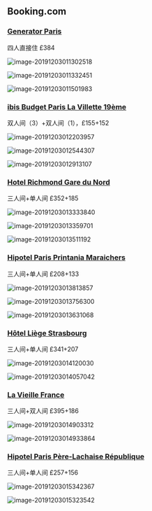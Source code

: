 ## Booking.com

### [Generator Paris](https://www.booking.com/hotel/fr/generator-paris.zh-cn.html?aid=898409;label=bookings-naam-oYFnc5Uc4A3ORKdyD8eI7AS267754302617%3Apl%3Ata%3Ap1%3Ap22%2C567%2C000%3Aac%3Aap1t2%3Aneg%3Afi%3Atiaud-803460390643%3Akwd-65526620%3Alp1007326%3Ali%3Adec%3Adm;sid=b7ffab8f28d51d80721ca4a59b5aaf96;all_sr_blocks=124791303_139595417_0_2_0;checkin=2019-12-25;checkout=2019-12-28;dest_id=-1456928;dest_type=city;dist=0;group_adults=4;group_children=0;hapos=1;highlighted_blocks=124791303_139595417_0_2_0;hpos=1;nflt=pri%3D2%3B;no_rooms=1;req_adults=4;req_children=0;room1=A%2CA%2CA%2CA;sb_price_type=total;show_room=124791303;sr_order=popularity;srepoch=1575335228;srpvid=459d07dd09f100ca;type=total;ucfs=1&#map_closed)

四人直接住 £384

![image-20191203011302518](https://i.imgur.com/T54Vu17.png)

![image-20191203011332451](https://i.imgur.com/lWMA7gc.png)

![image-20191203011501983](https://i.imgur.com/neV2TC4.png)







### [ibis Budget Paris La Villette 19ème](https://www.booking.com/hotel/fr/ibis-budget-paris-la-villette.zh-cn.html?aid=898409;label=bookings-naam-oYFnc5Uc4A3ORKdyD8eI7AS267754302617%3Apl%3Ata%3Ap1%3Ap22%2C567%2C000%3Aac%3Aap1t2%3Aneg%3Afi%3Atiaud-803460390643%3Akwd-65526620%3Alp1007326%3Ali%3Adec%3Adm;sid=b7ffab8f28d51d80721ca4a59b5aaf96;all_sr_blocks=65707202_94499488_0_0_0;checkin=2019-12-25;checkout=2019-12-28;dest_id=-1456928;dest_type=city;dist=0;group_adults=3;group_children=0;hapos=4;highlighted_blocks=65707202_94499488_0_0_0;hpos=4;map=1;no_rooms=1;req_adults=3;req_children=0;room1=A%2CA%2CA;sb_price_type=total;sr_order=popularity;srepoch=1575335838;srpvid=f604090fe0c600a9;type=total;ucfs=1&#_)

双人间（3）+双人间（1），£155+152

![image-20191203012203957](https://i.imgur.com/6wAD71C.png)

![image-20191203012544307](https://i.imgur.com/F3KVBgN.png)

![image-20191203012913107](https://i.imgur.com/77mT7sm.png)







### [Hotel Richmond Gare du Nord](https://www.booking.com/hotel/fr/richmond.zh-cn.html?aid=898409;label=bookings-naam-oYFnc5Uc4A3ORKdyD8eI7AS267754302617%3Apl%3Ata%3Ap1%3Ap22%2C567%2C000%3Aac%3Aap1t2%3Aneg%3Afi%3Atiaud-803460390643%3Akwd-65526620%3Alp1007326%3Ali%3Adec%3Adm;sid=b7ffab8f28d51d80721ca4a59b5aaf96;all_sr_blocks=38205103_199437883_3_2_0;checkin=2019-12-25;checkout=2019-12-28;dest_id=-1456928;dest_type=city;dist=0;group_adults=3;group_children=0;hapos=3;highlighted_blocks=38205103_199437883_3_2_0;hpos=3;nflt=pri%3D2%3Bpri%3D3%3B;no_rooms=1;req_adults=3;req_children=0;room1=A%2CA%2CA;sb_price_type=total;sr_order=popularity;srepoch=1575336615;srpvid=1c0f0a930300003e;type=total;ucfs=1&#map_closed)

三人间+单人间 £352+185

![image-20191203013333840](https://i.imgur.com/C5yVBZX.png)

![image-20191203013359701](https://i.imgur.com/OpG8EYu.png)

![image-20191203013511192](https://i.imgur.com/8zuSFlg.png)







### [Hipotel Paris Printania Maraichers](https://www.booking.com/hotel/fr/printania.zh-cn.html?aid=898409;label=bookings-naam-oYFnc5Uc4A3ORKdyD8eI7AS267754302617%3Apl%3Ata%3Ap1%3Ap22%2C567%2C000%3Aac%3Aap1t2%3Aneg%3Afi%3Atiaud-803460390643%3Akwd-65526620%3Alp1007326%3Ali%3Adec%3Adm;sid=b7ffab8f28d51d80721ca4a59b5aaf96;all_sr_blocks=5328203_93699643_0_2_0;checkin=2019-12-25;checkout=2019-12-28;dest_id=-1456928;dest_type=city;dist=0;group_adults=3;group_children=0;hapos=5;highlighted_blocks=5328203_93699643_0_2_0;hpos=5;nflt=pri%3D2%3Bpri%3D3%3B;no_rooms=1;req_adults=3;req_children=0;room1=A%2CA%2CA;sb_price_type=total;sr_order=popularity;srepoch=1575336615;srpvid=1c0f0a930300003e;type=total;ucfs=1&#map_closed)

三人间+单人间 £208+133

![image-20191203013813857](https://i.imgur.com/znEoQNo.png)

![image-20191203013756300](https://i.imgur.com/GXR2Yrn.png)

![image-20191203013631068](https://i.imgur.com/cIwfL07.png)







### [Hôtel Liège Strasbourg](https://www.booking.com/hotel/fr/liege-strasbourg.zh-cn.html?aid=898409;label=bookings-naam-oYFnc5Uc4A3ORKdyD8eI7AS267754302617%3Apl%3Ata%3Ap1%3Ap22%2C567%2C000%3Aac%3Aap1t2%3Aneg%3Afi%3Atiaud-803460390643%3Akwd-65526620%3Alp1007326%3Ali%3Adec%3Adm;sid=b7ffab8f28d51d80721ca4a59b5aaf96;all_sr_blocks=5462802_199498834_0_2_0;checkin=2019-12-25;checkout=2019-12-28;dest_id=-1456928;dest_type=city;dist=0;group_adults=3;group_children=0;hapos=7;highlighted_blocks=5462802_199498834_0_2_0;hpos=7;nflt=pri%3D2%3Bpri%3D3%3B;no_rooms=1;req_adults=3;req_children=0;room1=A%2CA%2CA;sb_price_type=total;sr_order=popularity;srepoch=1575336615;srpvid=1c0f0a930300003e;type=total;ucfs=1&#hotelTmpl)

三人间+单人间 £341+207

![image-20191203014120030](https://i.imgur.com/ngSWM7m.png)

![image-20191203014057042](https://i.imgur.com/1QacfYj.png)







### [La Vieille France](https://www.booking.com/hotel/fr/hotel-la-vieille-france.zh-cn.html?aid=898409;label=bookings-naam-oYFnc5Uc4A3ORKdyD8eI7AS267754302617%3Apl%3Ata%3Ap1%3Ap22%2C567%2C000%3Aac%3Aap1t2%3Aneg%3Afi%3Atiaud-803460390643%3Akwd-65526620%3Alp1007326%3Ali%3Adec%3Adm;sid=b7ffab8f28d51d80721ca4a59b5aaf96;all_sr_blocks=80824_118011398_0_0_0;checkin=2019-12-25;checkout=2019-12-28;dest_id=-1456928;dest_type=city;dist=0;group_adults=3;group_children=0;hapos=38;highlighted_blocks=80824_118011398_0_0_0;hpos=13;nflt=pri%3D2%3Bpri%3D3%3B;no_rooms=1;req_adults=3;req_children=0;room1=A%2CA%2CA;sb_price_type=total;sr_order=popularity;srepoch=1575337548;srpvid=d9dc0c6622d40036;type=total;ucfs=1&#map_closed)

三人间+双人间 £395+186

![image-20191203014903312](https://i.imgur.com/XqfyxLF.png)

![image-20191203014933864](https://i.imgur.com/WGvGrV3.png)





### [Hipotel Paris Père-Lachaise République](https://www.booking.com/hotel/fr/hipotel-paris-belfort.zh-cn.html?aid=898409;label=bookings-naam-oYFnc5Uc4A3ORKdyD8eI7AS267754302617%3Apl%3Ata%3Ap1%3Ap22%2C567%2C000%3Aac%3Aap1t2%3Aneg%3Afi%3Atiaud-803460390643%3Akwd-65526620%3Alp1007326%3Ali%3Adec%3Adm;sid=b7ffab8f28d51d80721ca4a59b5aaf96;all_sr_blocks=28533908_93723702_0_2_0;checkin=2019-12-25;checkout=2019-12-28;dest_id=-1456928;dest_type=city;dist=0;group_adults=3;group_children=0;hapos=48;highlighted_blocks=28533908_93723702_0_2_0;hpos=23;nflt=pri%3D2%3Bpri%3D3%3B;no_rooms=1;req_adults=3;req_children=0;room1=A%2CA%2CA;sb_price_type=total;sr_order=popularity;srepoch=1575337548;srpvid=d9dc0c6622d40036;type=total;ucfs=1&#map_closed)

三人间+单人间  £257+156

![image-20191203015342367](https://i.imgur.com/5WOFy2C.png)

![image-20191203015323542](https://i.imgur.com/BLyFPv7.png)